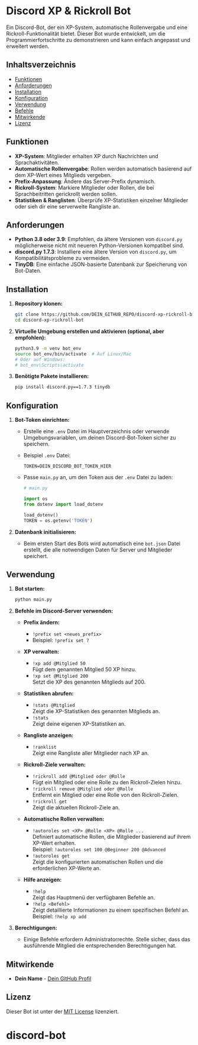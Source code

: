 # Discord XP & Rickroll Bot

Ein Discord-Bot, der ein XP-System, automatische Rollenvergabe und eine Rickroll-Funktionalität bietet. Dieser Bot wurde entwickelt, um die Programmierfortschritte zu demonstrieren und kann einfach angepasst und erweitert werden.

## Inhaltsverzeichnis

- [Funktionen](#funktionen)
- [Anforderungen](#anforderungen)
- [Installation](#installation)
- [Konfiguration](#konfiguration)
- [Verwendung](#verwendung)
- [Befehle](#befehle)
- [Mitwirkende](#mitwirkende)
- [Lizenz](#lizenz)

## Funktionen

- **XP-System**: Mitglieder erhalten XP durch Nachrichten und Sprachaktivitäten.
- **Automatische Rollenvergabe**: Rollen werden automatisch basierend auf dem XP-Wert eines Mitglieds vergeben.
- **Prefix-Anpassung**: Ändere das Server-Prefix dynamisch.
- **Rickroll-System**: Markiere Mitglieder oder Rollen, die bei Sprachbeitritten gerickrollt werden sollen.
- **Statistiken & Ranglisten**: Überprüfe XP-Statistiken einzelner Mitglieder oder sieh dir eine serverweite Rangliste an.

## Anforderungen

- **Python 3.8 oder 3.9**: Empfohlen, da ältere Versionen von `discord.py` möglicherweise nicht mit neueren Python-Versionen kompatibel sind.
- **discord.py 1.7.3**: Installiere eine ältere Version von `discord.py`, um Kompatibilitätsprobleme zu vermeiden.
- **TinyDB**: Eine einfache JSON-basierte Datenbank zur Speicherung von Bot-Daten.

## Installation

1. **Repository klonen:**

   ```bash
   git clone https://github.com/DEIN_GITHUB_REPO/discord-xp-rickroll-bot.git
   cd discord-xp-rickroll-bot
   ```

2. **Virtuelle Umgebung erstellen und aktivieren (optional, aber empfohlen):**

   ```bash
   python3.9 -m venv bot_env
   source bot_env/bin/activate  # Auf Linux/Mac
   # Oder auf Windows:
   # bot_env\Scripts\activate
   ```

3. **Benötigte Pakete installieren:**

   ```bash
   pip install discord.py==1.7.3 tinydb
   ```

## Konfiguration

1. **Bot-Token einrichten:**

   - Erstelle eine `.env` Datei im Hauptverzeichnis oder verwende Umgebungsvariablen, um deinen Discord-Bot-Token sicher zu speichern.
   - Beispiel `.env` Datei:

     ```env
     TOKEN=DEIN_DISCORD_BOT_TOKEN_HIER
     ```

   - Passe `main.py` an, um den Token aus der `.env` Datei zu laden:

     ```python
     # main.py

     import os
     from dotenv import load_dotenv

     load_dotenv()
     TOKEN = os.getenv('TOKEN')
     ```

2. **Datenbank initialisieren:**

   - Beim ersten Start des Bots wird automatisch eine `bot.json` Datei erstellt, die alle notwendigen Daten für Server und Mitglieder speichert.

## Verwendung

1. **Bot starten:**

   ```bash
   python main.py
   ```

2. **Befehle im Discord-Server verwenden:**

   - **Prefix ändern:**
     - `!prefix set <neues_prefix>`
     - Beispiel: `!prefix set ?`

   - **XP verwalten:**
     - `!xp add @Mitglied 50`  
       Fügt dem genannten Mitglied 50 XP hinzu.  
     - `!xp set @Mitglied 200`  
       Setzt die XP des genannten Mitglieds auf 200.  

   - **Statistiken abrufen:**
     - `!stats @Mitglied`  
       Zeigt die XP-Statistiken des genannten Mitglieds an.  
     - `!stats`  
       Zeigt deine eigenen XP-Statistiken an.

   - **Rangliste anzeigen:**
     - `!ranklist`  
       Zeigt eine Rangliste aller Mitglieder nach XP an.

   - **Rickroll-Ziele verwalten:**
     - `!rickroll add @Mitglied oder @Rolle`  
       Fügt ein Mitglied oder eine Rolle zu den Rickroll-Zielen hinzu.  
     - `!rickroll remove @Mitglied oder @Rolle`  
       Entfernt ein Mitglied oder eine Rolle von den Rickroll-Zielen.  
     - `!rickroll get`  
       Zeigt die aktuellen Rickroll-Ziele an.

   - **Automatische Rollen verwalten:**
     - `!autoroles set <XP> @Rolle <XP> @Rolle ...`  
       Definiert automatische Rollen, die Mitglieder basierend auf ihrem XP-Wert erhalten.  
       Beispiel: `!autoroles set 100 @Beginner 200 @Advanced`  
     - `!autoroles get`  
       Zeigt die konfigurierten automatischen Rollen und die erforderlichen XP-Werte an.

   - **Hilfe anzeigen:**
     - `!help`  
       Zeigt das Hauptmenü der verfügbaren Befehle an.  
     - `!help <Befehl>`  
       Zeigt detaillierte Informationen zu einem spezifischen Befehl an.  
       Beispiel: `!help xp add`

3. **Berechtigungen:**

   - Einige Befehle erfordern Administratorrechte. Stelle sicher, dass das ausführende Mitglied die entsprechenden Berechtigungen hat.

## Mitwirkende

- **Dein Name** - [Dein GitHub Profil](https://github.com/DEIN_GITHUB_PROFIL)

## Lizenz

Dieser Bot ist unter der [MIT License](LICENSE) lizenziert.

# discord-bot
